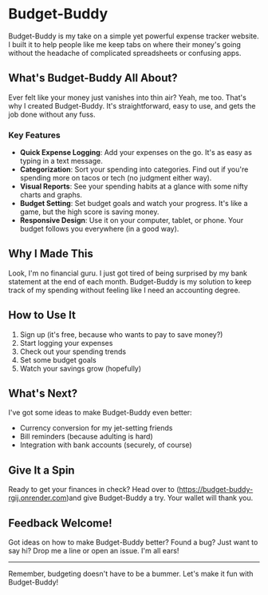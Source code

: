 

# Budget-Buddy

Budget-Buddy is my take on a simple yet powerful expense tracker website. I built it to help people like me keep tabs on where their money's going without the headache of complicated spreadsheets or confusing apps.

## What's Budget-Buddy All About?

Ever felt like your money just vanishes into thin air? Yeah, me too. That's why I created Budget-Buddy. It's straightforward, easy to use, and gets the job done without any fuss.

### Key Features

- **Quick Expense Logging**: Add your expenses on the go. It's as easy as typing in a text message.
- **Categorization**: Sort your spending into categories. Find out if you're spending more on tacos or tech (no judgment either way).
- **Visual Reports**: See your spending habits at a glance with some nifty charts and graphs.
- **Budget Setting**: Set budget goals and watch your progress. It's like a game, but the high score is saving money.
- **Responsive Design**: Use it on your computer, tablet, or phone. Your budget follows you everywhere (in a good way).

## Why I Made This

Look, I'm no financial guru. I just got tired of being surprised by my bank statement at the end of each month. Budget-Buddy is my solution to keep track of my spending without feeling like I need an accounting degree.

## How to Use It

1. Sign up (it's free, because who wants to pay to save money?)
2. Start logging your expenses
3. Check out your spending trends
4. Set some budget goals
5. Watch your savings grow (hopefully)



## What's Next?

I've got some ideas to make Budget-Buddy even better:
-  Currency conversion for my jet-setting friends
-  Bill reminders (because adulting is hard)
-  Integration with bank accounts (securely, of course)

## Give It a Spin

Ready to get your finances in check? Head over to (https://budget-buddy-rgij.onrender.com)and give Budget-Buddy a try. Your wallet will thank you.

## Feedback Welcome!

Got ideas on how to make Budget-Buddy better? Found a bug? Just want to say hi? Drop me a line or open an issue. I'm all ears!

---

Remember, budgeting doesn't have to be a bummer. Let's make it fun with Budget-Buddy!
